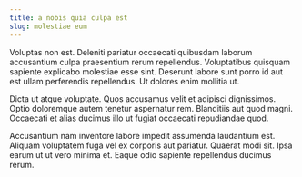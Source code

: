 ```yaml
---
title: a nobis quia culpa est
slug: molestiae eum
---
```


Voluptas non est. Deleniti pariatur occaecati quibusdam laborum accusantium culpa praesentium rerum repellendus. Voluptatibus quisquam sapiente explicabo molestiae esse sint. Deserunt labore sunt porro id aut est ullam perferendis repellendus. Ut dolores enim mollitia ut.

Dicta ut atque voluptate. Quos accusamus velit et adipisci dignissimos. Optio doloremque autem tenetur aspernatur rem. Blanditiis aut quod magni. Occaecati et alias ducimus illo ut fugiat occaecati repudiandae quod.

Accusantium nam inventore labore impedit assumenda laudantium est. Aliquam voluptatem fuga vel ex corporis aut pariatur. Quaerat modi sit. Ipsa earum ut ut vero minima et. Eaque odio sapiente repellendus ducimus rerum.
